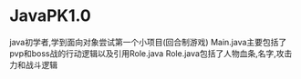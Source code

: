 # JavaPK1.0
java初学者,学到面向对象尝试第一个小项目(回合制游戏)
Main.java主要包括了pvp和boss战的行动逻辑以及引用Role.java
Role.java包括了人物血条,名字,攻击力和战斗逻辑
